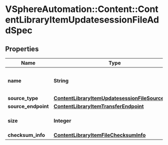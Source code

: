 # VSphereAutomation::Content::ContentLibraryItemUpdatesessionFileAddSpec

## Properties
Name | Type | Description | Notes
------------ | ------------- | ------------- | -------------
**name** | **String** | The name of the file being uploaded. | [optional] 
**source_type** | [**ContentLibraryItemUpdatesessionFileSourceType**](ContentLibraryItemUpdatesessionFileSourceType.md) |  | [optional] 
**source_endpoint** | [**ContentLibraryItemTransferEndpoint**](ContentLibraryItemTransferEndpoint.md) |  | [optional] 
**size** | **Integer** | The file size, in bytes. | [optional] 
**checksum_info** | [**ContentLibraryItemFileChecksumInfo**](ContentLibraryItemFileChecksumInfo.md) |  | [optional] 



